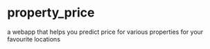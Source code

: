 # property_price
a webapp that helps you predict price for various properties for your favourite locations
